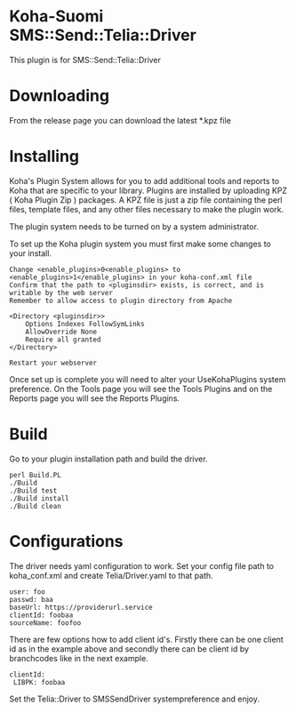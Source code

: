 # Koha-Suomi SMS::Send::Telia::Driver

This plugin is for SMS::Send::Telia::Driver

# Downloading

From the release page you can download the latest \*.kpz file

# Installing

Koha's Plugin System allows for you to add additional tools and reports to Koha that are specific to your library. Plugins are installed by uploading KPZ ( Koha Plugin Zip ) packages. A KPZ file is just a zip file containing the perl files, template files, and any other files necessary to make the plugin work.

The plugin system needs to be turned on by a system administrator.

To set up the Koha plugin system you must first make some changes to your install.

    Change <enable_plugins>0<enable_plugins> to <enable_plugins>1</enable_plugins> in your koha-conf.xml file
    Confirm that the path to <pluginsdir> exists, is correct, and is writable by the web server
    Remember to allow access to plugin directory from Apache

    <Directory <pluginsdir>>
        Options Indexes FollowSymLinks
        AllowOverride None
        Require all granted
    </Directory>

    Restart your webserver

Once set up is complete you will need to alter your UseKohaPlugins system preference. On the Tools page you will see the Tools Plugins and on the Reports page you will see the Reports Plugins.

# Build

Go to your plugin installation path and build the driver.

    perl Build.PL
    ./Build
    ./Build test
    ./Build install
    ./Build clean

# Configurations

The driver needs yaml configuration to work. Set your config file path to koha_conf.xml and create Telia/Driver.yaml to that path.

    user: foo
    passwd: baa
    baseUrl: https://providerurl.service
    clientId: foobaa
    sourceName: foofoo

There are few options how to add client id's. Firstly there can be one client id as in the example above and secondly there can be client id by branchcodes like in the next example.

    clientId:
     LIBPK: foobaa

Set the Telia::Driver to SMSSendDriver systempreference and enjoy.
